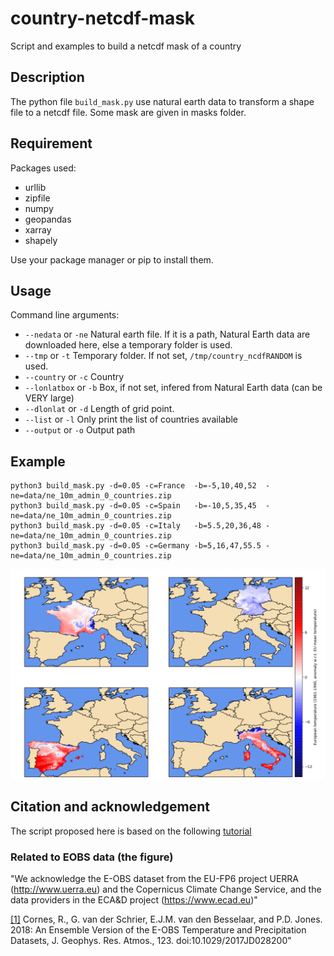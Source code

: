 # country-netcdf-mask
Script and examples to build a netcdf mask of a country

## Description
The python file `build_mask.py` use natural earth data to transform a shape
file to a netcdf file. Some mask are given in masks folder.

## Requirement

Packages used:

- urllib
- zipfile
- numpy
- geopandas
- xarray
- shapely

Use your package manager or pip to install them.

## Usage

Command line arguments:
- `--nedata` or `-ne` Natural earth file. If it is a path, Natural Earth data are downloaded here, else a temporary folder is used.
- `--tmp` or `-t` Temporary folder. If not set, `/tmp/country_ncdfRANDOM` is used.
- `--country` or `-c` Country
- `--lonlatbox` or `-b` Box, if not set, infered from Natural Earth data (can be VERY large)
- `--dlonlat` or `-d` Length of grid point.
- `--list` or `-l` Only print the list of countries available
- `--output` or `-o` Output path

## Example

~~~
python3 build_mask.py -d=0.05 -c=France  -b=-5,10,40,52  -ne=data/ne_10m_admin_0_countries.zip
python3 build_mask.py -d=0.05 -c=Spain   -b=-10,5,35,45  -ne=data/ne_10m_admin_0_countries.zip
python3 build_mask.py -d=0.05 -c=Italy   -b=5.5,20,36,48 -ne=data/ne_10m_admin_0_countries.zip
python3 build_mask.py -d=0.05 -c=Germany -b=5,16,47,55.5 -ne=data/ne_10m_admin_0_countries.zip
~~~

![Alt](/figure/example.png)

## Citation and acknowledgement

The script proposed here is based on the following [tutorial](https://www.wemcouncil.org/wp/wemc-tech-blog-3-calculating-eu-country-averages-with-era5-and-nuts/)

### Related to EOBS data (the figure)

"We acknowledge the E-OBS dataset from the EU-FP6 project UERRA 
(http://www.uerra.eu) and the Copernicus Climate Change Service, and the data
providers in the ECA&D project (https://www.ecad.eu)"

[[1]](https://doi.org/10.1029/2017JD028200) Cornes, R., G. van der Schrier, E.J.M. van den Besselaar, and P.D. Jones. 2018: An Ensemble Version of the E-OBS Temperature and Precipitation Datasets, J. Geophys. Res. Atmos., 123. doi:10.1029/2017JD028200"


